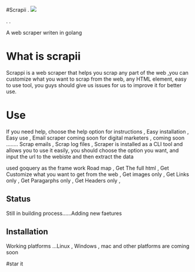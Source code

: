#Scrapii
.
<img src="https://www.bing.com/images/search?view=detailV2&ccid=qOgJB3Pa&id=ED99340EDD2C5BAC797873DFB1C69A4CC0133867&thid=OIP.qOgJB3Paxca24WPnppNmLwHaEK&mediaurl=https%3a%2f%2fsmartybro.com%2fwp-content%2fuploads%2f2020%2f10%2fBuild-a-Web-Scraper-with-Python.jpg&cdnurl=https%3a%2f%2fth.bing.com%2fth%2fid%2fRa8e8090773dac5c6b6e163e7a693662f%3frik%3dZzgTwEyaxrHfcw%26pid%3dImgRaw&exph=270&expw=480&q=web+animated+web+scraper&simid=608037506570275207&ck=4BEE1E4C59D805B2FA9953435A7BEB31&selectedIndex=34&FORM=IRPRST">

.
.

A web scraper writen in golang

<h1>What is scrapii</h1>
Scrappi is a web scraper that helps you scrap any part of the web ,you can customize what you want to scrap from the web, 
any HTML element, easy to use tool, 
you guys should give us issues for us to improve it for better use.



<h1>Use</h1>
If you  need help, choose the help option for instructions ,
Easy installation ,
Easy use ,
Email scraper coming soon for digital marketers ,
coming soon ........
Scrap  emails ,
Scrap  log files ,
Scraper is installed as a CLI tool and allows you to use it easily,
you should choose the option you want, and input the url to the webiste and then extract the data

used goquery as the frame work
Road map ,
Get The full html ,
Get Customize what you want to get from the web ,
Get images only ,
Get Links only ,
Get Paragarphs only ,
Get Headers only ,


<h2>Status</h2>
Still in building process......Adding new faetures

<h2>Installation</h2>

Working platforms ...Linux , Windows , mac and other platforms are coming soon

#star it 
